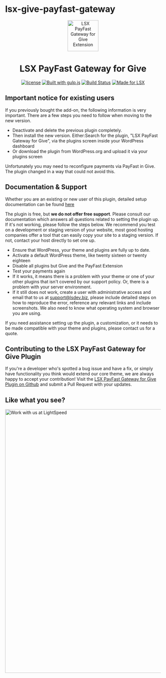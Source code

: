 # lsx-give-payfast-gateway

<p align="center"><a target="_blank" href="https://lsx.lsdev.biz/"><img width="100px;" src="https://lsx.lsdev.biz/wp-content/uploads/2019/03/givewp-payfast-integration.png" alt="LSX PayFast Gateway for Give Extension"></a>
</p>
<h1 align="center">LSX PayFast Gateway for Give</h1>

<p align="center">
	<a href="https://www.gnu.org/licenses/gpl-3.0.en.html"><img src="https://poser.pugx.org/woocommerce/woocommerce/license" alt="license"></a>
	<a href="http://gulpjs.com/"><img src="https://img.shields.io/badge/built%20with-gulp.js-green.svg" alt="Built with gulp.js"></a> 
	<a href="https://travis-ci.org/github/lightspeeddevelopment/lsx-give-payfast-gateway"><img src="https://travis-ci.org/lightspeeddevelopment/lsx-give-payfast-gateway.svg?branch=master" alt="Build Status"></a>
	<a href="https://lsx.lsdev.biz/"><img src="https://lsx.lsdev.biz/wp-content/uploads/2019/06/Designed-for-LSX-Theme-blue.png" alt="Made for LSX"></a>
</p>

## Important notice for existing users

If you previously bought the add-on, the following information is very important. There are a few steps you need to follow when moving to the new version.

* Deactivate and delete the previous plugin completely.
* Then install the new version. Either:Search for the plugin, "LSX PayFast Gateway for Give", via the plugins screen inside your WordPress dashboard
* Or download the plugin from WordPress.org and upload it via your plugins screen

Unfortunately you may need to reconfigure payments via PayFast in Give. The plugin changed in a way that could not avoid this.

## Documentation & Support
Whether you are an existing or new user of this plugin, detailed setup documentation can be found [here](https://www.lsdev.biz/lsx/documentation/lsx-extensions/lsx-payfast-payment-gateway-for-give/)

The plugin is free, but **we do not offer free support**. Please consult our documentation which answers all questions related to setting the plugin up. If it's not working, please follow the steps below. We recommend you test on a development or staging version of your website, most good hosting companies offer a tool that can easily copy your site to a staging version. If not, contact your host directly to set one up.

* Ensure that WordPress, your theme and plugins are fully up to date.
* Activate a default WordPress theme, like twenty sixteen or twenty eighteen
* Disable all plugins but Give and the PayFast Extension
* Test your payments again
* If it works, it means there is a problem with your theme or one of your other plugins that isn't covered by our support policy. Or, there is a problem with your server environment.
* If it still does not work, create a user with administrative access and email that to us at [support@lsdev.biz](mailto:support@lsdev.biz), please include detailed steps on how to reproduce the error, reference any relevant links and include screenshots. We also need to know what operating system and browser you are using.

If you need assistance setting up the plugin, a customization, or it needs to be made compatible with your theme and plugins, please contact us for a quote.

## Contributing to the LSX PayFast Gateway for Give Plugin

If you're a developer who's spotted a bug issue and have a fix, or simply have functionality you think would extend our core theme, we are always happy to accept your contribution! Visit the [LSX PayFast Gateway for Give Plugin on Github](https://github.com/lightspeeddevelopment/lsx-give-payfast-gateway) and submit a Pull Request with your updates.

## Like what you see?
<a href="https://www.lsdev.biz/contact/"><img src="https://www.lsdev.biz/wp-content/uploads/2020/02/work-with-lightspeed.png" width="850" alt="Work with us at LightSpeed"></a>
